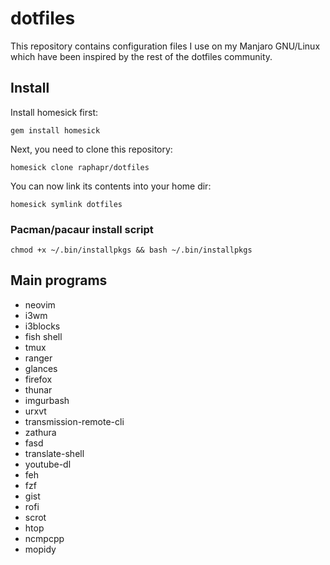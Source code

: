 # dotfiles

This repository contains configuration files I use on my Manjaro GNU/Linux which have been inspired by the rest of the dotfiles community. 

## Install

Install homesick first:

`gem install homesick`

Next, you need to clone this repository:

`homesick clone raphapr/dotfiles`

You can now link its contents into your home dir:

`homesick symlink dotfiles`

### Pacman/pacaur install script

`chmod +x ~/.bin/installpkgs && bash ~/.bin/installpkgs`




## Main programs

* neovim
* i3wm
* i3blocks
* fish shell
* tmux
* ranger
* glances
* firefox
* thunar
* imgurbash
* urxvt
* transmission-remote-cli
* zathura
* fasd
* translate-shell
* youtube-dl
* feh
* fzf
* gist
* rofi
* scrot
* htop
* ncmpcpp
* mopidy
